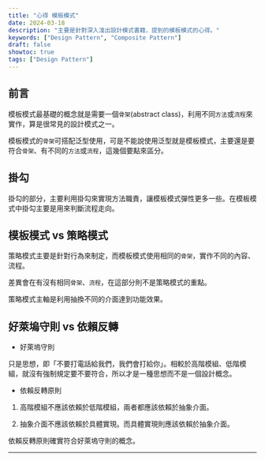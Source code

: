```yaml
---
title: "心得 模板模式"
date: 2024-03-18
description: "主要是針對深入淺出設計模式書籍，提到的模板模式的心得。"
keywords: ["Design Pattern", "Composite Pattern"]
draft: false
showtoc: true
tags: ["Design Pattern"]
---
```


## 前言

模板模式最基礎的概念就是需要一個`骨架`(abstract class)，利用不同`方法`或`流程`來實作，算是很常見的設計模式之一。

模板模式的`骨架`可搭配泛型使用，可是不能說使用泛型就是模板模式，主要還是要符合`骨架`、有不同的`方法`或`流程`，這幾個要點來區分。

## 掛勾

掛勾的部分，主要利用掛勾來實現方法職責，讓模板模式彈性更多一些。在模板模式中掛勾主要是用來判斷流程走向。

## 模板模式 vs 策略模式

策略模式主要是針對行為來制定，而模板模式使用相同的`骨架`，實作不同的內容、流程。

差異會在有沒有相同`骨架`、`流程`，在這部分則不是策略模式的重點。

策略模式主軸是利用抽換不同的介面達到功能效果。

## 好萊塢守則 vs 依賴反轉

- 好萊塢守則

只是思想，即「不要打電話給我們，我們會打給你」。相較於高階模組、低階模組，就沒有強制規定要不要符合，所以才是一種思想而不是一個設計概念。

- 依賴反轉原則

1. 高階模組不應該依賴於低階模組，兩者都應該依賴於抽象介面。

2. 抽象介面不應該依賴於具體實現。而具體實現則應該依賴於抽象介面。

依賴反轉原則確實符合好萊塢守則的概念。

---
